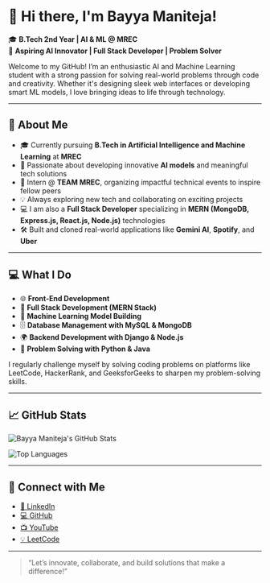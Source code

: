 # 👋 Hi there, I'm Bayya Maniteja!

🎓 **B.Tech 2nd Year | AI & ML @ MREC**  
🚀 **Aspiring AI Innovator | Full Stack Developer | Problem Solver**

Welcome to my GitHub! I’m an enthusiastic AI and Machine Learning student with a strong passion for solving real-world problems through code and creativity. Whether it's designing sleek web interfaces or developing smart ML models, I love bringing ideas to life through technology.

---

## 🚀 About Me

- 🎓 Currently pursuing **B.Tech in Artificial Intelligence and Machine Learning** at **MREC**
- 🌱 Passionate about developing innovative **AI models** and meaningful tech solutions
- 🤝 Intern @ **TEAM MREC**, organizing impactful technical events to inspire fellow peers
- 💡 Always exploring new tech and collaborating on exciting projects
- 💻 I am also a **Full Stack Developer** specializing in **MERN (MongoDB, Express.js, React.js, Node.js)** technologies
- 🛠️ Built and cloned real-world applications like **Gemini AI**, **Spotify**, and **Uber**

---

## 💻 What I Do

- 🌐 **Front-End Development**
- 🔁 **Full Stack Development (MERN Stack)**
- 🤖 **Machine Learning Model Building**
- 🗄️ **Database Management with MySQL & MongoDB**
- 🌍 **Backend Development with Django & Node.js**
- 🧠 **Problem Solving with Python & Java**

I regularly challenge myself by solving coding problems on platforms like LeetCode, HackerRank, and GeeksforGeeks to sharpen my problem-solving skills.

---

## 📈 GitHub Stats

![Bayya Maniteja's GitHub Stats](https://github-readme-stats.vercel.app/api?username=manitejabayya&show_icons=true&theme=radical)

![Top Languages](https://github-readme-stats.vercel.app/api/top-langs/?username=manitejabayya&layout=compact&theme=radical)

---

## 🔗 Connect with Me

- [🔗 LinkedIn](https://www.linkedin.com/in/bayya-maniteja-406bb32a3/)
- [💻 GitHub](https://github.com/manitejabayya)
- [📺 YouTube](https://www.youtube.com/@Manitejj)
- [💡 LeetCode](https://leetcode.com/u/user0887Kz/)

---

> “Let’s innovate, collaborate, and build solutions that make a difference!”
